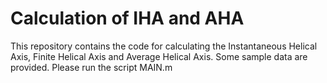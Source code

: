 # Calculation of IHA and AHA
This repository contains the code for calculating the Instantaneous Helical Axis, Finite Helical Axis and Average Helical Axis. Some sample data are provided. 
Please run the script MAIN.m

